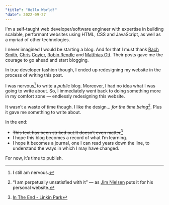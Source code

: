 ```yaml
---
"title": "Hello World!"
"date": 2022-09-27
---
```


I'm a self-taught web developer/software engineer with expertise in building scalable, performant websites using HTML, CSS and JavaScript, as well as a myriad of other technologies.

I never imagined I would be starting a blog. And for that I must thank [Rach](https://rachsmith.com/why-write/) [Smith](https://rachsmith.com/fuck-it/), [Chris](https://chriscoyier.net/2022/05/11/🧠💭✏%EF%B8%8F/) [Coyier](https://chriscoyier.net/2022/06/27/there-is-no-bar/), [Robin Rendle](https://www.robinrendle.com/notes/take-care-of-your-blog-/) and [Matthias Ott](https://matthiasott.com/notes/just-put-stuff-out-there). Their posts gave me the courage to go ahead and start blogging.

In true developer fashion though, I ended up redesigning my website in the process of writing this post.

I was nervous[^1] to write a _public_ blog. Moreover, I had no idea what I was going to write about. So, I immediately went back to doing something more in my comfort zone — endlessly redesigning this website.

It wasn’t a waste of time though. I like the design… _for the time being_[^2]. Plus it gave me something to write about.

In the end:

- <s><span class="vh">This text has been striked out.</span>It doesn’t even matter</s>[^3]
- I hope this blog becomes a record of what I’m learning.
- I hope it becomes a journal, one I can read years down the line, to understand the ways in which I may have changed.

For now, it’s time to publish.

[^1]: I still am nervous.
[^2]: <q>I am perpetually unsatisfied with it</q> — as [Jim Nielsen](https://twitter.com/jimniels/status/1573873793138835458/photo/1) puts it for his personal website.
[^3]: [In The End - Linkin Park](https://www.youtube.com/watch?v=eVTXPUF4Oz4)
